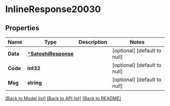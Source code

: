# InlineResponse20030

## Properties
Name | Type | Description | Notes
------------ | ------------- | ------------- | -------------
**Data** | [***SatoshiResponse**](SatoshiResponse.md) |  | [optional] [default to null]
**Code** | **int32** |  | [optional] [default to null]
**Msg** | **string** |  | [optional] [default to null]

[[Back to Model list]](../README.md#documentation-for-models) [[Back to API list]](../README.md#documentation-for-api-endpoints) [[Back to README]](../README.md)

